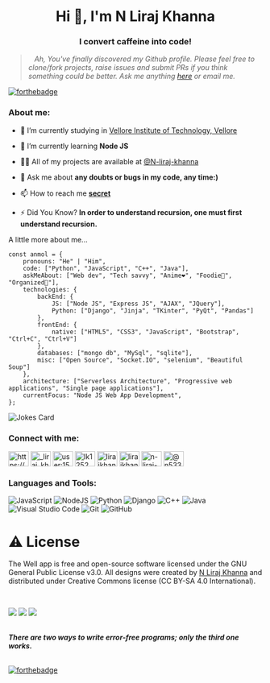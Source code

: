 <h1 align="center">Hi 👋, I'm N Liraj Khanna</h1>
<h3 align="center">I convert caffeine into code!</h3>


> &nbsp;&nbsp; *Ah, You've finally discovered my Github profile. Please feel free to clone/fork projects, raise issues and submit PRs if you think something could be better. Ask me anything [here](https://www.linkedin.com/in/n-lirajkhanna/) or email me.*

[![forthebadge](https://forthebadge.com/images/badges/contains-17-coffee-cups.svg)](https://forthebadge.com)

<h3 align="left">About me:</h3>

- 🔭 I’m currently studying in [Vellore Institute of Technology, Vellore](https://vit.ac.in/)

- 🌱 I’m currently learning **Node JS**

- 👨‍💻 All of my projects are available at [@N-liraj-khanna](https://github.com/N-liraj-khanna?tab=repositories)

- 💬 Ask me about **any doubts or bugs in my code, any time:)**

- 📫 How to reach me **[secret](mailto:lirajkhanna2002@gmail.com)**

- ⚡ Did You Know?   **In order to understand recursion, one must first understand recursion.**

<p> A little more about me...</p>

```
const anmol = {
    pronouns: "He" | "Him",
    code: ["Python", "JavaScript", "C++", "Java"],
    askMeAbout: ["Web dev", "Tech savvy", "Anime❤️", "Foodie🍟", "Organized📁"],
    technologies: {
        backEnd: {
            JS: ["Node JS", "Express JS", "AJAX", "JQuery"],
            Python: ["Django", "Jinja", "TKinter", "PyQt", "Pandas"]
        },
        frontEnd: {
            native: ["HTML5", "CSS3", "JavaScript", "Bootstrap", "Ctrl+C", "Ctrl+V"]
        },
        databases: ["mongo db", "MySql", "sqlite"],
        misc: ["Open Source", "Socket.IO", "selenium", "Beautiful Soup"]
    },
    architecture: ["Serverless Architecture", "Progressive web applications", "Single page applications"],
    currentFocus: "Node JS Web App Development",
};

```


![Jokes Card](https://readme-jokes.vercel.app/api?hideBorder=1&qColor=%23f55d42&aColor=%2342b6f5&textColor=%2342b6f5&codeColor=%2342b6f5)
<p align="center">

<h3 align="left">Connect with me:</h3>
<p align="left">
<a href="https://www.linkedin.com/in/n-liraj-khanna/" target="blank"><img align="center" src="https://raw.githubusercontent.com/rahuldkjain/github-profile-readme-generator/master/src/images/icons/Social/linked-in-alt.svg" alt="https://www.linkedin.com/in/n-liraj-khanna-227aa01ba/" height="30" width="40" /></a>
<a href="https://twitter.com/_liraj_khanna_" target="blank"><img align="center" src="https://raw.githubusercontent.com/rahuldkjain/github-profile-readme-generator/master/src/images/icons/Social/twitter.svg" alt="_liraj_khanna_" height="30" width="40" /></a>
<a href="https://stackoverflow.com/users/user:15273963" target="blank"><img align="center" src="https://raw.githubusercontent.com/rahuldkjain/github-profile-readme-generator/master/src/images/icons/Social/stack-overflow.svg" alt="user:15273963" height="30" width="40" /></a>
<a href="https://www.codechef.com/users/lk1252" target="blank"><img align="center" src="https://cdn.jsdelivr.net/npm/simple-icons@3.1.0/icons/codechef.svg" alt="lk1252" height="30" width="40" /></a>
<a href="https://www.hackerrank.com/lirajkhanna2002" target="blank"><img align="center" src="https://raw.githubusercontent.com/rahuldkjain/github-profile-readme-generator/master/src/images/icons/Social/hackerrank.svg" alt="lirajkhanna2002" height="30" width="40" /></a>
<a href="https://codeforces.com/profile/lirajkhanna2002" target="blank"><img align="center" src="https://cdn.jsdelivr.net/npm/simple-icons@3.0.1/icons/codeforces.svg" alt="lirajkhanna2002" height="30" width="40" /></a>
<a href="https://www.leetcode.com/n-liraj-khanna" target="blank"><img align="center" src="https://raw.githubusercontent.com/rahuldkjain/github-profile-readme-generator/master/src/images/icons/Social/leet-code.svg" alt="n-liraj-khanna" height="30" width="40" /></a>
<a href="https://www.hackerearth.com/@n533" target="blank"><img align="center" src="https://raw.githubusercontent.com/rahuldkjain/github-profile-readme-generator/master/src/images/icons/Social/hackerearth.svg" alt="@n533" height="30" width="40" /></a>

<h3 align="left">Languages and Tools:</h3>

![JavaScript](https://img.shields.io/badge/javascript-%23323330.svg?style=for-the-badge&logo=javascript&logoColor=%23F7DF1E)
![NodeJS](https://img.shields.io/badge/node.js-6DA55F?style=for-the-badge&logo=node.js&logoColor=white)
![Python](https://img.shields.io/badge/python-3670A0?style=for-the-badge&logo=python&logoColor=ffdd54)
![Django](https://img.shields.io/badge/django-%23092E20.svg?style=for-the-badge&logo=django&logoColor=white)
![C++](https://img.shields.io/badge/c++-%2300599C.svg?style=for-the-badge&logo=c%2B%2B&logoColor=white)
![Java](https://img.shields.io/badge/java-%23ED8B00.svg?style=for-the-badge&logo=java&logoColor=white)
![Visual Studio Code](https://img.shields.io/badge/Visual%20Studio%20Code-0078d7.svg?style=for-the-badge&logo=visual-studio-code&logoColor=white)
![Git](https://img.shields.io/badge/git-%23F05033.svg?style=for-the-badge&logo=git&logoColor=white)
![GitHub](https://img.shields.io/badge/github-%23121011.svg?style=for-the-badge&logo=github&logoColor=white)


# ⚠️ License

The Well app is free and open-source software licensed under the GNU General Public License v3.0. All designs were created by [N Liraj Khanna](https://github.com/N-liraj-khanna) and distributed under Creative Commons license (CC BY-SA 4.0 International).

<br />


![](https://github-profile-summary-cards.vercel.app/api/cards/profile-details?username=N-liraj-khanna&theme=default)
![](https://github-profile-summary-cards.vercel.app/api/cards/most-commit-language?username=N-liraj-khanna&theme=default)
![](https://github-profile-summary-cards.vercel.app/api/cards/stats?username=N-liraj-khanna&theme=default)

</p>

<br>
<strong><em>There are two ways to write error-free programs; only the third one works.</em></strong>
<br>
<br>

[![forthebadge](https://forthebadge.com/images/badges/powered-by-black-magic.svg)](https://forthebadge.com)
